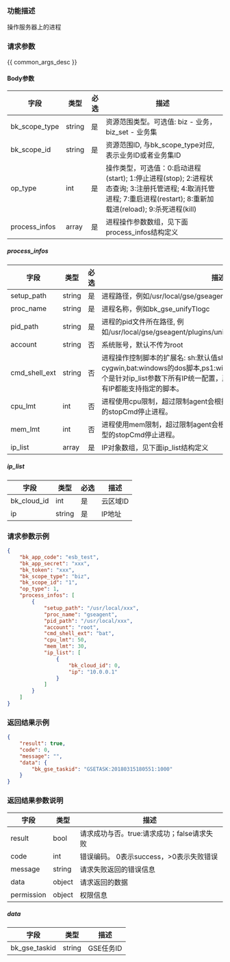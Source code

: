 ### 功能描述

操作服务器上的进程

### 请求参数

{{ common_args_desc }}

#### Body参数

| 字段        |  类型      | 必选   |  描述      |
|-------------|------------|--------|------------|
| bk_scope_type | string | 是     | 资源范围类型。可选值: biz - 业务，biz_set - 业务集 |
| bk_scope_id | string | 是 | 资源范围ID, 与bk_scope_type对应, 表示业务ID或者业务集ID |
| op_type       |  int       | 是     | 操作类型，可选值：0:启动进程(start); 1:停止进程(stop); 2:进程状态查询; 3:注册托管进程; 4:取消托管进程; 7:重启进程(restart); 8:重新加载进(reload); 9:杀死进程(kill) |
| process_infos |  array     | 是     | 进程操作参数数组，见下面process_infos结构定义 |

##### process_infos

| 字段        |  类型      | 必选   |  描述      |
|-------------|------------|--------|------------|
| setup_path    |  string    | 是     | 进程路径，例如/usr/local/gse/gseagent/plugins/unifyTlogc/sbin |
| proc_name     |  string    | 是     | 进程名称，例如bk_gse_unifyTlogc |
| pid_path      |  string    | 是     | 进程的pid文件所在路径, 例如/usr/local/gse/gseagent/plugins/unifyTlogc/log/bk_gse_unifyTlogc.pid |
| account       |  string    | 否     | 系统账号，默认不传为root |
| cmd_shell_ext |  string    | 否     | 进程操作控制脚本的扩展名: sh:默认值shell适于Linux或cygwin,bat:windows的dos脚本,ps1:windows的Powershell脚本;注意：这个是针对ip_list参数下所有IP统一配置，所以确保接口传递的ip_list参数下所有IP都能支持指定的脚本。 |
| cpu_lmt       |  int       | 否     | 进程使用cpu限制，超过限制agent会根据配置的cmd_shell_ext调用相应类型的stopCmd停止进程。 |
| mem_lmt       |  int       | 否     | 进程使用mem限制，超过限制agent会根据配置的cmd_shell_ext调用相应类型的stopCmd停止进程。 |
| ip_list       |  array     | 是     | IP对象数组，见下面ip_list结构定义 |

##### ip_list

| 字段        |  类型      | 必选   |  描述      |
|-------------|------------|--------|------------|
| bk_cloud_id |  int    | 是     | 云区域ID |
| ip          |  string | 是     | IP地址 |

### 请求参数示例

```json
{
    "bk_app_code": "esb_test",
    "bk_app_secret": "xxx",
    "bk_token": "xxx",
    "bk_scope_type": "biz",
    "bk_scope_id": "1",
    "op_type": 1,
    "process_infos": [
        {
            "setup_path": "/usr/local/xxx",
            "proc_name": "gseagent",
            "pid_path": "/usr/local/xxx",
            "account": "root",
            "cmd_shell_ext": "bat",
            "cpu_lmt": 50,
            "mem_lmt": 30,
            "ip_list": [
                {
                    "bk_cloud_id": 0,
                    "ip": "10.0.0.1"
                }
            ]
        }
    ]
}
```

### 返回结果示例

```json
{
    "result": true,
    "code": 0,
    "message": "",
    "data": {
        "bk_gse_taskid": "GSETASK:20180315180551:1000"
    }
}
```

### 返回结果参数说明

| 字段      | 类型      | 描述      |
|-----------|-----------|-----------|
| result       | bool   | 请求成功与否。true:请求成功；false请求失败 |
| code         | int    | 错误编码。 0表示success，>0表示失败错误 |
| message      | string | 请求失败返回的错误信息|
| data         | object | 请求返回的数据|
| permission   | object | 权限信息|

##### data

| 字段      | 类型      | 描述      |
|-----------|-----------|-----------|
| bk_gse_taskid       | string       | GSE任务ID |
